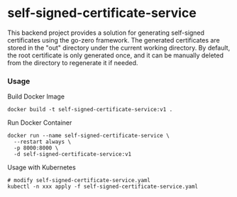 # self-signed-certificate-service
This backend project provides a solution for generating self-signed certificates using the go-zero framework. 
The generated certificates are stored in the "out" directory under the current working directory. 
By default, the root certificate is only generated once, and it can be manually deleted from the directory to regenerate it if needed.

### Usage

Build Docker Image

```
docker build -t self-signed-certificate-service:v1 .
```

Run Docker Container

```
docker run --name self-signed-certificate-service \
  --restart always \
  -p 8000:8000 \
  -d self-signed-certificate-service:v1
```

Usage with Kubernetes

```
# modify self-signed-certificate-service.yaml
kubectl -n xxx apply -f self-signed-certificate-service.yaml
```
